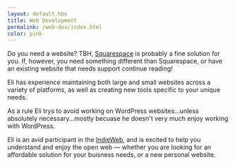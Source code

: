 ```yaml
--- 
layout: default.hbs
title: Web Development
permalink: /web-dev/index.html
color: pink
--- 
```


Do you need a website? TBH, [Squarespace](https://www.squarespace.com/) is probably a fine solution for you. If, however, you need something different than Squarespace, or have an existing website that needs support continue reading!

Eli has experience maintaining both large and small websites across a variety of platforms, as well as creating new tools specific to your unique needs.

As a rule Eli trys to avoid working on WordPress websites...unless absolutely necessary...mostly becuase he doesn't very much enjoy working with WordPress.

Eli is an avid participant in the [IndieWeb](https://indieweb.org/), and is excited to help you understand and enjoy the open web &mdash; whether you are looking for an affordable solution for your buisness needs, or a new personal website.